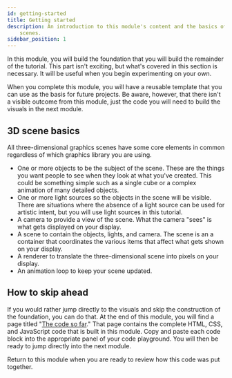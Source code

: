 ```yaml
---
id: getting-started
title: Getting started
description: An introduction to this module's content and the basics of 3D
    scenes.
sidebar_position: 1
---
```


In this module, you will build the foundation that you will build the remainder
of the tutorial. This part isn't exciting, but what's covered in this section
is necessary. It will be useful when you begin experimenting on your own.

When you complete this module, you will have a reusable template that you can
use as the basis for future projects. Be aware, however, that there isn't a
visible outcome from this module, just the code you will need to build the
visuals in the next module.

## 3D scene basics

All three-dimensional graphics scenes have some core elements in common
regardless of which graphics library you are using.

* One or more objects to be the subject of the scene. These are the things you
  want people to see when they look at what you've created. This could be
  something simple such as a single cube or a complex animation of many detailed
  objects.
* One or more light sources so the objects in the scene will be visible. There
  are situations where the absence of a light source can be used for artistic
  intent, but you will use light sources in this tutorial.
* A camera to provide a view of the scene. What the camera "sees" is what gets
  displayed on your display.
* A scene to contain the objects, lights, and camera. The scene is an a
  container that coordinates the various items that affect what gets shown on
  your display.
* A renderer to translate the three-dimensional scene into pixels on your
  display.
* An animation loop to keep your scene updated.

## How to skip ahead

If you would rather jump directly to the visuals and skip the construction of
the foundation, you can do that. At the end of this module, you will find a page
titled "[The code so far](./module-code.md)." That page contains the complete
HTML, CSS, and JavaScript code that is built in this module. Copy and paste each
code block into the appropriate panel of your code playground. You will then be
ready to jump directly into the next module.

Return to this module when you are ready to review how this code was put
together.
